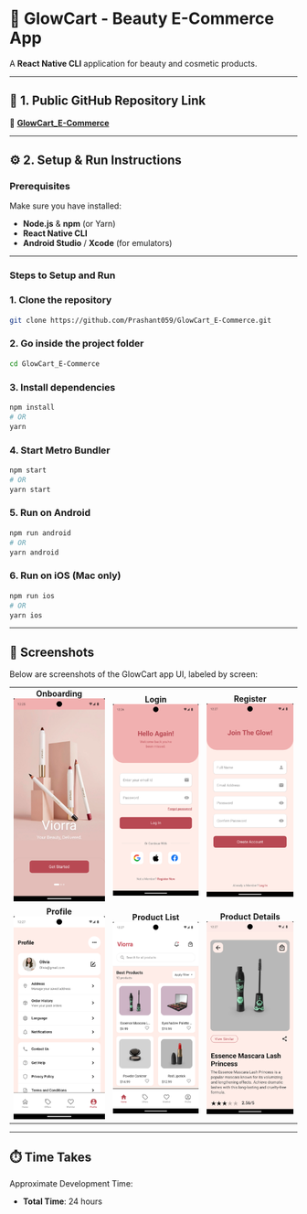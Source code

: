 # 🌸 GlowCart - Beauty E-Commerce App  

A **React Native CLI** application for beauty and cosmetic products.

---

## 📂 1. Public GitHub Repository Link  
🔗 [**GlowCart_E-Commerce**](https://github.com/Prashant059/GlowCart_E-Commerce)  

---

## ⚙️ 2. Setup & Run Instructions  

### **Prerequisites**  
Make sure you have installed:  
- **Node.js** & **npm** (or Yarn)  
- **React Native CLI**  
- **Android Studio** / **Xcode** (for emulators)  

---

### **Steps to Setup and Run**  
### 1. Clone the repository
```bash
git clone https://github.com/Prashant059/GlowCart_E-Commerce.git
```
### 2. Go inside the project folder
```bash
cd GlowCart_E-Commerce
```

### 3. Install dependencies
```bash
npm install
# OR
yarn
```

### 4. Start Metro Bundler
```bash
npm start
# OR
yarn start
```

### 5. Run on Android
```bash
npm run android
# OR
yarn android
```

### 6. Run on iOS (Mac only)
```bash
npm run ios
# OR
yarn ios
```
---

## 📸 Screenshots

Below are screenshots of the GlowCart app UI, labeled by screen:

<table>
  <tr>
    <td align="center"><b>Onboarding</b><br><img src="ScreenShot/OnBoarding.png" alt="Onboarding Screen" width="200" /></td>
    <td align="center"><b>Login</b><br><img src="ScreenShot/Login.png" alt="Login Screen" width="200" /></td>
    <td align="center"><b>Register</b><br><img src="ScreenShot/Register.png" alt="Register Screen" width="200" /></td>
    
  </tr>
  <tr>
  <td align="center"><b>Profile</b><br><img src="ScreenShot/Profile.png" alt="Profile" width="200" /></td>
    <td align="center"><b>Product List</b><br><img src="ScreenShot/ProductList.png" alt="Product List" width="200" /></td>
    <td align="center"><b>Product Details</b><br><img src="ScreenShot/ProductDetail.png" alt="Product Details Screen" width="200" /></td>
  </tr>
</table>

---

## ⏱️ Time Takes

Approximate Development Time:

- **Total Time**: 24 hours

